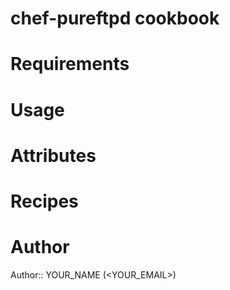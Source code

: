 # chef-pureftpd cookbook

# Requirements

# Usage

# Attributes

# Recipes

# Author

Author:: YOUR_NAME (<YOUR_EMAIL>)
